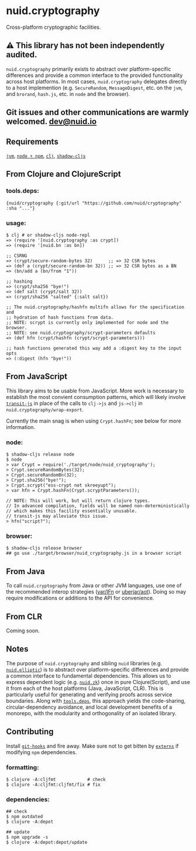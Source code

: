 # nuid.cryptography

Cross-platform cryptographic facilities.

## ⚠️  This library has not been independently audited.

`nuid.cryptography` primarily exists to abstract over platform-specific differences and provide a common interface to the provided functionality across host platforms. In most cases, `nuid.cryptography` delegates directly to a host implemention (e.g. `SecureRandom`, `MessageDigest`, etc. on the `jvm`, and `brorand`, `hash.js`, etc. in `node` and the browser).

## Git issues and other communications are warmly welcomed. [dev@nuid.io](mailto:dev@nuid.io)

## Requirements

[`jvm`](https://www.java.com/en/download/), [`node + npm`](https://nodejs.org/en/download/), [`clj`](https://clojure.org/guides/getting_started), [`shadow-cljs`](https://shadow-cljs.github.io/docs/UsersGuide.html#_installation)

## From Clojure and ClojureScript

### tools.deps:

`{nuid/cryptography {:git/url "https://github.com/nuid/cryptography" :sha "..."}`

### usage:

```
$ clj # or shadow-cljs node-repl
=> (require '[nuid.cryptography :as crypt])
=> (require '[nuid.bn :as bn])

;; CSRNG
=> (crypt/secure-random-bytes 32)      ;; => 32 CSR bytes
=> (def a (crypt/secure-random-bn 32)) ;; => 32 CSR bytes as a BN
=> (bn/add a (bn/from "1"))

;; hashing
=> (crypt/sha256 "bye!")
=> (def salt (crypt/salt 32))
=> (crypt/sha256 "salted" {:salt salt})

;; The nuid.cryptography/hashfn multifn allows for the specification and
;; hydration of hash functions from data.
;; NOTE: scrypt is currently only implemented for node and the browser.
;; NOTE: see nuid.cryptography/scrypt-parameters defaults
=> (def hfn (crypt/hashfn (crypt/scrypt-parameters)))

;; hash functions generated this way add a :digest key to the input opts
=> (:digest (hfn "bye!"))
```

## From JavaScript

This library aims to be usable from JavaScript. More work is necessary to establish the most convient consumption patterns, which will likely involve [`transit-js`](https://github.com/cognitect/transit-js) in place of the calls to `clj->js` and `js->clj` in `nuid.cryptography/wrap-export`.

Currently the main snag is when using `Crypt.hashFn`; see below for more information.

### node:

```
$ shadow-cljs release node
$ node
> var Crypt = require('./target/node/nuid_cryptography');
> Crypt.secureRandomBytes(32);
> Crypt.secureRandomBn(32);
> Crypt.sha256("bye!");
> Crypt.scrypt("ess-crypt not skreeyupt");
> var hfn = Crypt.hashFn(Crypt.scryptParameters());

// NOTE: This will work, but will return clojure types.
// In advanced compilation, fields will be named non-deterministically
// which makes this facility essentially unusable.
// transit-js may alleviate this issue.
> hfn("script?");
```

### browser:

```
$ shadow-cljs release browser
## go use ./target/browser/nuid_cryptography.js in a browser script
```

## From Java

To call `nuid.cryptography` from Java or other JVM languages, use one of the recommended interop strategies ([var/IFn](https://clojure.org/reference/java_interop#_calling_clojure_from_java) or [uberjar/aot](https://push-language.hampshire.edu/t/calling-clojure-code-from-java/865)). Doing so may require modifications or additions to the API for convenience.

## From CLR

Coming soon.

## Notes

The purpose of `nuid.cryptography` and sibling `nuid` libraries (e.g. [`nuid.elliptic`](https://github.com/nuid/elliptic)) is to abstract over platform-specific differences and provide a common interface to fundamental dependencies. This allows us to express dependent logic (e.g. [`nuid.zk`](https://github.com/nuid/zk)) once in pure Clojure(Script), and use it from each of the host platforms (Java, JavaScript, CLR). This is particularly useful for generating and verifying proofs across service boundaries. Along with [`tools.deps`](https://clojure.org/guides/deps_and_cli), this approach yields the code-sharing, circular-dependency avoidance, and local development benefits of a monorepo, with the modularity and orthogonality of an isolated library.

## Contributing

Install [`git-hooks`](https://github.com/icefox/git-hooks) and fire away. Make sure not to get bitten by [`externs`](https://clojurescript.org/guides/externs) if modifying `npm` dependencies.

### formatting:

```
$ clojure -A:cljfmt            # check
$ clojure -A:cljfmt:cljfmt/fix # fix
```

### dependencies:

```
## check
$ npm outdated
$ clojure -A:depot

## update
$ npm upgrade -s
$ clojure -A:depot:depot/update
```
